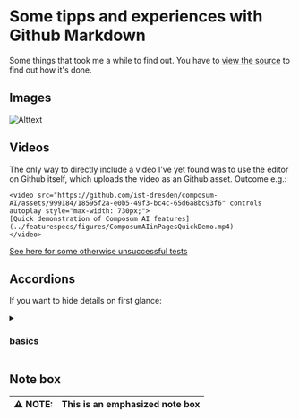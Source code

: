 # Some tipps and experiences with Github Markdown

Some things that took me a while to find out. You have to
[view the source](https://raw.githubusercontent.com/stoerr/til/develop/Github/GithubMarkdownTipps.md)
to find out how it's done.

## Images

![Alttext](image.png)

## Videos

The only way to directly include a video I've yet found was to use the editor on Github itself, which uploads the video
as an Github asset. Outcome e.g.:

    <video src="https://github.com/ist-dresden/composum-AI/assets/999184/18595f2a-e0b5-49f3-bc4c-65d6a8bc93f6" controls autoplay style="max-width: 730px;">
    [Quick demonstration of Composum AI features](../featurespecs/figures/ComposumAIinPagesQuickDemo.mp4)
    </video>

[See here for some otherwise unsuccessful tests](https://github.com/ist-dresden/composum-AI/blob/e7f3a0af1102506d1b25be440751094a3f6d857e/archive/investigations/VideoTest.md)

## Accordions

If you want to hide details on first glance:
<details>
  <summary><h3>basics </h3></summary>
  whatever
</details>

## Note box

| ⚠️ NOTE: | This is an emphasized note box |
|----------|--------------------------------|
